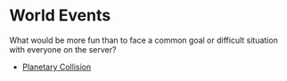 # World Events

What would be more fun than to face a common goal or difficult situation with everyone on the server?

- [Planetary Collision](./planetary_collision.md)